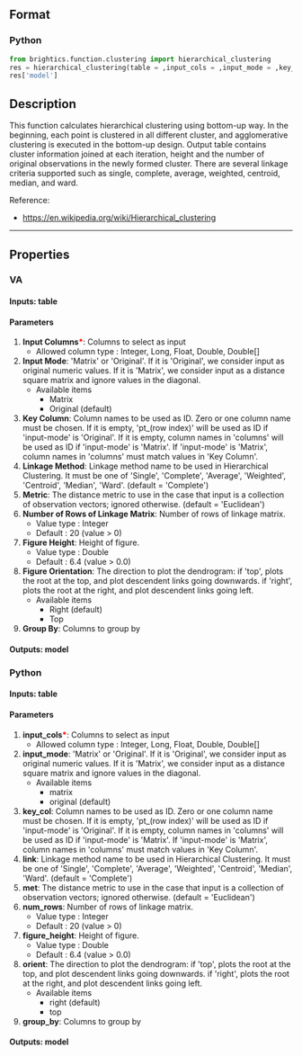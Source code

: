 ## Format
### Python
```python
from brightics.function.clustering import hierarchical_clustering
res = hierarchical_clustering(table = ,input_cols = ,input_mode = ,key_col = ,link = ,met = ,num_rows = ,figure_height = ,orient = ,group_by = )
res['model']
```

## Description
This  function calculates hierarchical clustering using bottom-up way. In the beginning, each point is clustered in all different cluster, and agglomerative clustering is executed in the bottom-up design. Output table contains cluster information joined at each iteration, height and the number of original observations in the newly formed cluster. There are several linkage criteria supported such as single, complete, average, weighted, centroid, median, and ward. 

Reference:
+ <https://en.wikipedia.org/wiki/Hierarchical_clustering>

---

## Properties
### VA
#### Inputs: table

#### Parameters
1. **Input Columns**<b style="color:red">*</b>: Columns to select as input
   - Allowed column type : Integer, Long, Float, Double, Double[]
2. **Input Mode**:  'Matrix' or 'Original'. If it is 'Original', we consider input as original numeric values. If it is 'Matrix', we consider input as a distance square matrix and ignore values in the diagonal.
   - Available items
      - Matrix
      - Original (default)
3. **Key Column**: Column names to be used as ID. Zero or one column name must be chosen. If it is empty, 'pt_(row index)' will be used as ID if 'input-mode' is 'Original'. If it is empty, column names in 'columns' will be used as ID if 'input-mode' is 'Matrix'. If 'input-mode' is 'Matrix', column names in 'columns' must match values in 'Key Column'.
4. **Linkage Method**: Linkage method name to be used in Hierarchical Clustering. It must be one of 'Single', 'Complete', 'Average', 'Weighted', 'Centroid', 'Median', 'Ward'. (default = 'Complete')
5. **Metric**: The distance metric to use in the case that input is a collection of observation vectors; ignored otherwise. (default = 'Euclidean')
6. **Number of Rows of Linkage Matrix**: Number of rows of linkage matrix.
   - Value type : Integer
   - Default : 20 (value > 0)
7. **Figure Height**: Height of figure.
   - Value type : Double
   - Default : 6.4 (value > 0.0)
8. **Figure Orientation**: The direction to plot the dendrogram:
if 'top', plots the root at the top, and plot descendent links going downwards.
if 'right', plots the root at the right, and plot descendent links going left.
   - Available items
      - Right (default)
      - Top
9. **Group By**: Columns to group by

#### Outputs: model

### Python
#### Inputs: table

#### Parameters
1. **input_cols**<b style="color:red">*</b>: Columns to select as input
   - Allowed column type : Integer, Long, Float, Double, Double[]
2. **input_mode**:  'Matrix' or 'Original'. If it is 'Original', we consider input as original numeric values. If it is 'Matrix', we consider input as a distance square matrix and ignore values in the diagonal.
   - Available items
      - matrix
      - original (default)
3. **key_col**: Column names to be used as ID. Zero or one column name must be chosen. If it is empty, 'pt_(row index)' will be used as ID if 'input-mode' is 'Original'. If it is empty, column names in 'columns' will be used as ID if 'input-mode' is 'Matrix'. If 'input-mode' is 'Matrix', column names in 'columns' must match values in 'Key Column'.
4. **link**: Linkage method name to be used in Hierarchical Clustering. It must be one of 'Single', 'Complete', 'Average', 'Weighted', 'Centroid', 'Median', 'Ward'. (default = 'Complete')
5. **met**: The distance metric to use in the case that input is a collection of observation vectors; ignored otherwise. (default = 'Euclidean')
6. **num_rows**: Number of rows of linkage matrix.
   - Value type : Integer
   - Default : 20 (value > 0)
7. **figure_height**: Height of figure.
   - Value type : Double
   - Default : 6.4 (value > 0.0)
8. **orient**: The direction to plot the dendrogram:
if 'top', plots the root at the top, and plot descendent links going downwards.
if 'right', plots the root at the right, and plot descendent links going left.
   - Available items
      - right (default)
      - top
9. **group_by**: Columns to group by

#### Outputs: model

